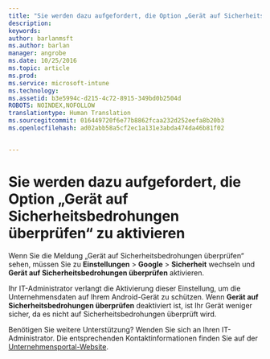 ```yaml
---
title: "Sie werden dazu aufgefordert, die Option „Gerät auf Sicherheitsbedrohungen überprüfen“ zu aktivieren | Microsoft Intune"
description: 
keywords: 
author: barlanmsft
ms.author: barlan
manager: angrobe
ms.date: 10/25/2016
ms.topic: article
ms.prod: 
ms.service: microsoft-intune
ms.technology: 
ms.assetid: b3e5994c-d215-4c72-8915-349bd0b2504d
ROBOTS: NOINDEX,NOFOLLOW
translationtype: Human Translation
ms.sourcegitcommit: 016449720f6e77b8862fcaa232d252eefa8b20b3
ms.openlocfilehash: ad02abb58a5cf2ec1a131e3abda474da46b81f02


---
```


# <a name="you-are-asked-to-turn-on-scan-device-for-security-threats"></a>Sie werden dazu aufgefordert, die Option „Gerät auf Sicherheitsbedrohungen überprüfen“ zu aktivieren

 Wenn Sie die Meldung „Gerät auf Sicherheitsbedrohungen überprüfen“ sehen, müssen Sie zu **Einstellungen** > **Google** > **Sicherheit** wechseln und **Gerät auf Sicherheitsbedrohungen überprüfen** aktivieren.

Ihr IT-Administrator verlangt die Aktivierung dieser Einstellung, um die Unternehmensdaten auf Ihrem Android-Gerät zu schützen. Wenn **Gerät auf Sicherheitsbedrohungen überprüfen** deaktiviert ist, ist Ihr Gerät weniger sicher, da es nicht auf Sicherheitsbedrohungen überprüft wird.

Benötigen Sie weitere Unterstützung? Wenden Sie sich an Ihren IT-Administrator. Die entsprechenden Kontaktinformationen finden Sie auf der [Unternehmensportal-Website](http://portal.manage.microsoft.com).



<!--HONumber=Oct16_HO2-->


